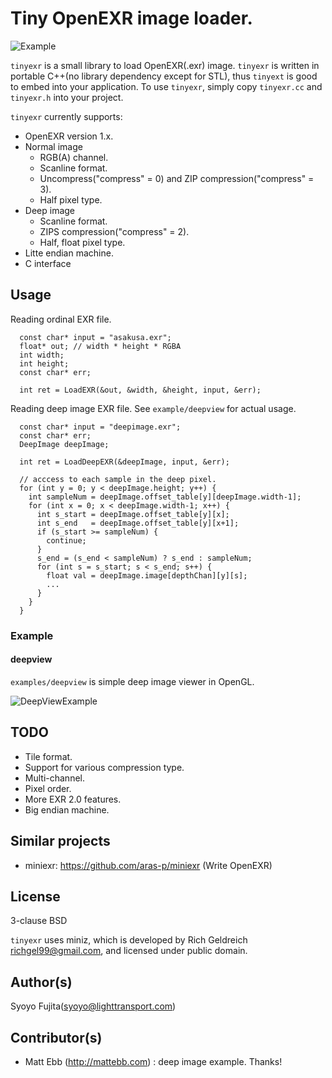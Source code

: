 # Tiny OpenEXR image loader.

![Example](https://github.com/syoyo/tinyexr/blob/master/asakusa.png?raw=true)

`tinyexr` is a small library to load OpenEXR(.exr) image.
`tinyexr` is written in portable C++(no library dependency except for STL), thus `tinyext` is good to embed into your application.
To use `tinyexr`, simply copy `tinyexr.cc` and `tinyexr.h` into your project.

`tinyexr` currently supports:

* OpenEXR version 1.x.
* Normal image
  * RGB(A) channel.
  * Scanline format.
  * Uncompress("compress" = 0) and ZIP compression("compress" = 3).
  * Half pixel type.
* Deep image
  * Scanline format.
  * ZIPS compression("compress" = 2).
  * Half, float pixel type.
* Litte endian machine.
* C interface

## Usage

Reading ordinal EXR file.

```
  const char* input = "asakusa.exr";
  float* out; // width * height * RGBA
  int width;
  int height;
  const char* err;

  int ret = LoadEXR(&out, &width, &height, input, &err);
```

Reading deep image EXR file.
See `example/deepview` for actual usage.

```
  const char* input = "deepimage.exr";
  const char* err;
  DeepImage deepImage;

  int ret = LoadDeepEXR(&deepImage, input, &err);

  // acccess to each sample in the deep pixel.
  for (int y = 0; y < deepImage.height; y++) {
    int sampleNum = deepImage.offset_table[y][deepImage.width-1];
    for (int x = 0; x < deepImage.width-1; x++) {
      int s_start = deepImage.offset_table[y][x];
      int s_end   = deepImage.offset_table[y][x+1];
      if (s_start >= sampleNum) {
        continue;
      }
      s_end = (s_end < sampleNum) ? s_end : sampleNum;
      for (int s = s_start; s < s_end; s++) {
        float val = deepImage.image[depthChan][y][s];
        ...
      }
    }
  }

```

### Example

#### deepview 

`examples/deepview` is simple deep image viewer in OpenGL.

![DeepViewExample](https://github.com/syoyo/tinyexr/blob/master/examples/deepview/deepview_screencast.gif?raw=true)

## TODO

* Tile format.
* Support for various compression type.
* Multi-channel.
* Pixel order.
* More EXR 2.0 features.
* Big endian machine.

## Similar projects

* miniexr: https://github.com/aras-p/miniexr (Write OpenEXR)

## License

3-clause BSD

`tinyexr` uses miniz, which is developed by Rich Geldreich <richgel99@gmail.com>, and licensed under public domain.

## Author(s)

Syoyo Fujita(syoyo@lighttransport.com)

## Contributor(s)

* Matt Ebb (http://mattebb.com) : deep image example. Thanks!
